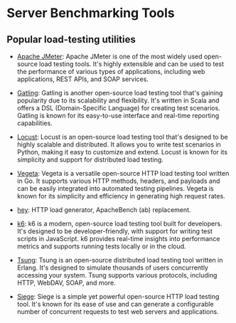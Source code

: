 # Server Benchmarking Tools

## Popular load-testing utilities

- [Apache JMeter](https://jmeter.apache.org/): Apache JMeter is one of the most widely used open-source load testing tools. It's highly extensible and can be used to test the performance of various types of applications, including web applications, REST APIs, and SOAP services.

- [Gatling](https://gatling.io/): Gatling is another open-source load testing tool that's gaining popularity due to its scalability and flexibility. It's written in Scala and offers a DSL (Domain-Specific Language) for creating test scenarios. Gatling is known for its easy-to-use interface and real-time reporting capabilities.

- [Locust](https://locust.io/): Locust is an open-source load testing tool that's designed to be highly scalable and distributed. It allows you to write test scenarios in Python, making it easy to customize and extend. Locust is known for its simplicity and support for distributed load testing.

- [Vegeta](https://github.com/tsenart/vegeta): Vegeta is a versatile open-source HTTP load testing tool written in Go. It supports various HTTP methods, headers, and payloads and can be easily integrated into automated testing pipelines. Vegeta is known for its simplicity and efficiency in generating high request rates.

- [hey](https://github.com/rakyll/hey): HTTP load generator, ApacheBench (ab) replacement. 

- [k6](https://k6.io/): k6 is a modern, open-source load testing tool built for developers. It's designed to be developer-friendly, with support for writing test scripts in JavaScript. k6 provides real-time insights into performance metrics and supports running tests locally or in the cloud.

- [Tsung](http://tsung.erlang-projects.org/user_manual/features.html): Tsung is an open-source distributed load testing tool written in Erlang. It's designed to simulate thousands of users concurrently accessing your system. Tsung supports various protocols, including HTTP, WebDAV, SOAP, and more.

- [Siege](https://github.com/JoeDog/siege): Siege is a simple yet powerful open-source HTTP load testing tool. It's known for its ease of use and can generate a configurable number of concurrent requests to test web servers and applications.




### &nbsp;
<!-- 

# Markdown Cheatsheet

[Markdown Cheatsheet](https://github.com/adam-p/markdown-here/wiki/Markdown-Cheatsheet "Wiki @ GitHub")


# Link @ (HTML | MD)

([HTML](___.md "___"))   


# Bookmark

- Reference
[Foo](#foo)

- Target
<a name="foo"></a>

-->

